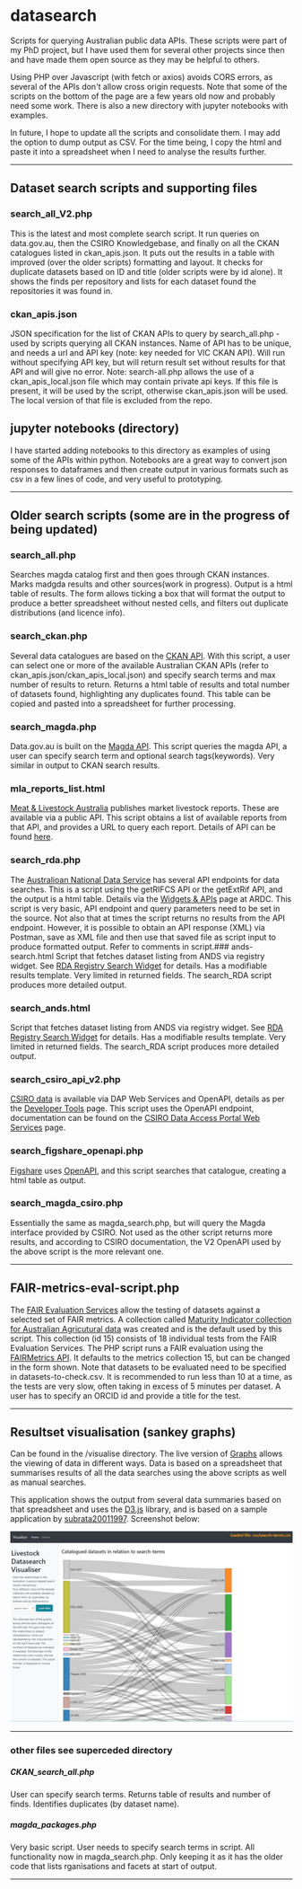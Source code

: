 # datasearch
Scripts for querying Australian public data APIs. These scripts were part of my PhD project, but I have used them for several other projects since then and have made them open source as they may be helpful to others. 

Using PHP over Javascript (with fetch or axios) avoids CORS errors, as several of the APIs don't allow cross origin requests. Note that some of the scripts on the bottom of the page are a few years old now and probably need some work. There is also a new directory with jupyter notebooks with examples.

In future, I hope to update all the scripts and consolidate them. I may add the option to dump output as CSV. For the time being, I copy the html and paste it into a spreadsheet when I need to analyse the results further.

-------------------------
## Dataset search scripts and supporting files

### search_all_V2.php
This is the latest and most complete search script. It run queries on data.gov.au, then the CSIRO Knowledgebase, and finally on all the CKAN catalogues listed in ckan_apis.json. It puts out the results in a table with improved (over the older scripts) formatting and layout. It checks for duplicate datasets based on ID and title (older scripts were by id alone). It shows the finds per repository and lists for each dataset found the repositories it was found in. 

### ckan_apis.json
JSON specification for the list of CKAN APIs to query by search_all.php - used by scripts querying all CKAN instances. 
Name of API has to be unique, and needs a url and API key (note: key needed for VIC CKAN API). Will run without specifying API key, but will return result set without results for that API and will give no error. Note: search-all.php allows the use of a ckan_apis_local.json file which may contain private api keys. If this file is present, it will be used by the script, otherwise ckan_apis.json will be used. The local version of that file is excluded from the repo.

## jupyter notebooks (directory)
I have started adding notebooks to this directory as examples of using some of the APIs within python. Notebooks are a great way to convert json responses to dataframes and then create output in various formats such as csv in a few lines of code, and very useful to prototyping. 

--------------------------
## Older search scripts (some are in the progress of being updated)

### search_all.php
Searches magda catalog first and then goes through CKAN instances. Marks madgda results and other sources(work in progress). Output is a html table of results. The form allows ticking a box that will format the output to produce a better spreadsheet without nested cells, and filters out duplicate distributions (and licence info).

### search_ckan.php
Several data catalogues are based on the [CKAN API](https://github.com/ckan/ckan). With this script, a user can select one or more of the available Australian CKAN APIs (refer to ckan_apis.json/ckan_apis_local.json) and specify search terms and max number of results to return. Returns a html table of results and total number of datasets found, highlighting any duplicates found. This table can be copied and pasted into a spreadsheet for further processing. 

### search_magda.php
Data.gov.au is built on the [Magda API](https://magda.io/docs/). This script queries the magda API, a user can specify search term and optional search tags(keywords). Very similar in output to CKAN search results.

### mla_reports_list.html
[Meat & Livestock Australia](https://www.mla.com.au/) publishes market livestock reports. These are available via a public API. This script obtains a list of available reports from that API, and provides a URL to query each report. Details of API can be found [here](http://statistics.mla.com.au/Assets/MLA%20Statistics%20Database%20API%20Methodology.pdf).

### search_rda.php
The [Australioan National Data Service](https://www.ands.org.au/) has several API endpoints for data searches. This is a script using the getRIFCS API or the getExtRif API, and the output is a html table. Details via the [Widgets & APIs](https://documentation.ardc.edu.au/pages/viewpage.action?pageId=81988031) page at ARDC. This script is very basic, API endpoint and query parameters need to be set in the source. Not also that at times the script returns no results from the API endpoint. However, it is possible to obtain an API response (XML) via Postman, save as XML file and then use that saved file as script input to produce formatted output. Refer to comments in script.### ands-search.html
Script that fetches dataset listing from ANDS via registry widget. See [RDA Registry Search Widget](https://documentation.ardc.edu.au/display/DOC/RDA+Registry+Search+Widget) for details. Has a modifiable results template. Very limited in returned fields. The search_RDA script produces more detailed output.

### search_ands.html
Script that fetches dataset listing from ANDS via registry widget. See [RDA Registry Search Widget](https://documentation.ardc.edu.au/display/DOC/RDA+Registry+Search+Widget) for details. Has a modifiable results template. Very limited in returned fields. The search_RDA script produces more detailed output.


### search_csiro_api_v2.php
[CSIRO data](https://data.csiro.au/collections/) is available via DAP Web Services and OpenAPI, details as per the [Developer Tools](https://confluence.csiro.au/display/dap/Developer+Tools) page. This script uses the OpenAPI endpoint, documentation can be found on the [CSIRO Data Access Portal Web Services](https://data.csiro.au/dap/swagger-ui.html#/) page. 

### search_figshare_openapi.php
[Figshare](https://figshare.com/) uses [OpenAPI](https://github.com/OAI/OpenAPI-Specification), and this script searches that catalogue, creating a html table as output.

### search_magda_csiro.php
Essentially the same as magda_search.php, but will query the Magda interface provided by CSIRO. Not used as the other script returns more results, and according to CSIRO documentation, the V2 OpenAPI used by the above script is the more relevant one.

-------------------------
## FAIR-metrics-eval-script.php
The [FAIR Evaluation Services](https://fairsharing.github.io/FAIR-Evaluator-FrontEnd/#/!) allow the testing of datasets against a selected set of FAIR metrics. A collection called [Maturity Indicator collection for Australian Agricutural data](https://fairsharing.github.io/FAIR-Evaluator-FrontEnd/#!collections/15) was created and is the default used by this script. This collection (id 15) consists of 18 individual tests from the FAIR Evaluation Services.
The PHP script runs a FAIR evaluation using the [FAIRMetrics API](https://github.com/FAIRMetrics/Metrics/tree/master/MetricsEvaluatorCode/Ruby/fairmetrics). It defaults to the metrics collection 15, but can be changed in the form shown. 
Note that datasets to be evaluated need to be specified in datasets-to-check.csv. It is recommended to run less than 10 at a time, as the tests are very slow, often taking in excess of 5 minutes per dataset. A user has to specify an ORCID id and provide a title for the test.

-------------------------
## Resultset visualisation (sankey graphs)
Can be found in the /visualise directory. The live version of [Graphs](https://narrawin.github.io/datasearch/visualise) allows the viewing of data in different ways. Data is based on a spreadsheet that summarises results of all the data searches using the above scripts as well as manual searches.

This application shows the output from several data summaries based on that spreadsheet and uses the [D3.js](https://d3js.org/) library, and is based on a sample application by [subrata20011997](https://blockbuilder.org/subrata20011997/e943f89f678eb77d0c9a5c6bbc64986f). Screenshot below:

![Screenshot](visualise.jpg)

-------------------------

### other files see superceded directory
##### CKAN_search_all.php 
User can specify search terms. Returns table of results and number of finds. Identifies duplicates (by dataset name). 

##### magda_packages.php 
Very basic script. User needs to specify search terms in script. All functionality now in magda_search.php. Only keeping it as it has the older code that lists rganisations and facets at start of output.


-------------------------

